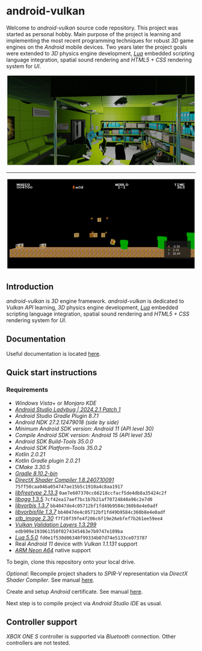 # android-vulkan

Welcome to _android-vulkan_ source code repository. This project was started as personal hobby. Main purpose of the project is learning and implementing the most recent programming techniques for robust _3D_ game engines on the _Android_ mobile devices. Two years later the project goals were extended to _3D_ physics engine development, [_Lua_](https://en.wikipedia.org/wiki/Lua_(programming_language)) embedded scripting language integration, spatial sound rendering and _HTML5 + CSS_ rendering system for _UI_.

<img src="./docs/images/preview.png"/>

---

<img src="./docs/images/preview-002.png"/>


## Introduction

_android-vulkan_ is _3D_ engine framework. _android-vulkan_ is dedicated to _Vulkan API_ learning, _3D_ physics engine development, [_Lua_](https://en.wikipedia.org/wiki/Lua_(programming_language)) embedded scripting language integration, spatial sound rendering and _HTML5 + CSS_ rendering system for _UI_.

## Documentation

Useful documentation is located [here](docs/documentation.md).

## Quick start instructions

### Requirements

* _Windows Vista_+ or _Monjaro KDE_
* [_Android Studio Ladybug | 2024.2.1 Patch 1_](https://developer.android.com/studio)
* _Android Studio Gradle Plugin 8.7.1_
* _Android NDK 27.2.12479018 (side by side)_
* _Minimum _Android SDK_ version: Android 11 (API level 30)_
* _Compile _Android SDK_ version: Android 15 (API level 35)_
* _Android SDK Build-Tools 35.0.0_
* _Android SDK Platform-Tools 35.0.2_
* _Kotlin 2.0.21_
* _Kotlin Gradle plugin 2.0.21_
* _CMake 3.30.5_
* [_Gradle 8.10.2-bin_](https://services.gradle.org/distributions/)
* [_DirectX Shader Compiler 1.8.2407.10091_](https://github.com/microsoft/DirectXShaderCompiler) `75ff50caa046a054747ae15b5c1910a4c8aa1917`
* [_libfreetype 2.13.3_](https://gitlab.freedesktop.org/freetype/freetype) `0ae7e607370cc66218ccfacf5de4db8a35424c2f`
* [_libogg 1.3.5_](https://gitlab.xiph.org/xiph/ogg) `7cf42ea17aef7bc1b7b21af70724840a96c2e7d0`
* [_libvorbis 1.3.7_](https://gitlab.xiph.org/xiph/vorbis) `bb4047de4c05712bf1fd49b9584c360b8e4e0adf`
* [_libvorbisfile 1.3.7_](https://gitlab.xiph.org/xiph/vorbis) `bb4047de4c05712bf1fd49b9584c360b8e4e0adf`
* [_stb_image 2.30_](https://github.com/nothings/stb) `f7f20f39fe4f206c6f19e26ebfef7b261ee59ee4`
* [_Vulkan Validation Layers 1.3.299_](https://github.com/KhronosGroup/Vulkan-ValidationLayers) `edb909e193061350f0274345463e7b9747e109ba`
* [_Lua 5.5.0_](https://github.com/lua/lua) `fd0e1f530d06340f99334b07d74e5133ce073787`
* Real _Android 11_ device with _Vulkan 1.1.131_ support
* [_ARM Neon A64_](https://developer.arm.com/architectures/instruction-sets/simd-isas/neon/neon-programmers-guide-for-armv8-a/introducing-neon-for-armv8-a) native support

To begin, clone this repository onto your local drive.

_Optional_: Recompile project shaders to _SPIR-V_ representation via _DirectX Shader Compiler_. See manual [here](docs/shader-compilation.md).

Create and setup _Android_ certificate. See manual [here](docs/release-build.md).

Next step is to compile project via _Android Studio IDE_ as usual.

## Controller support

_XBOX ONE S_ controller is supported via _Bluetooth_ connection. Other controllers are not tested.
